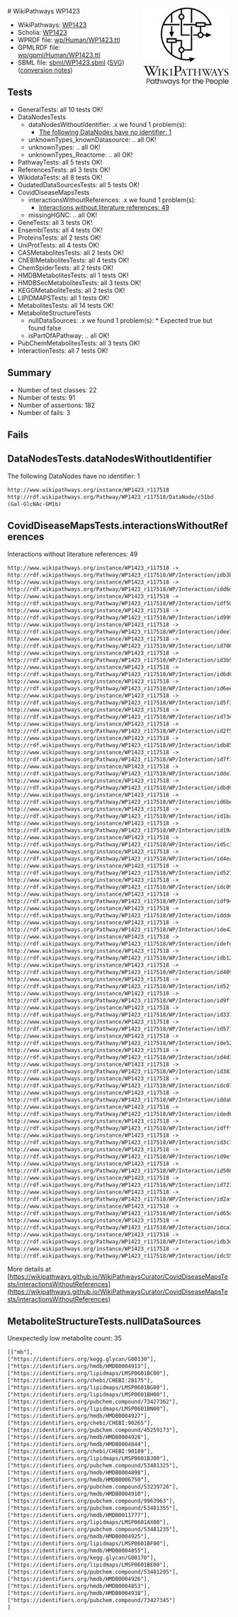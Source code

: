 <img style="float: right; width: 200px" src="../logo.png" />
# WikiPathways WP1423

* WikiPathways: [WP1423](https://identifiers.org/wikipathways:WP1423)
* Scholia: [WP1423](https://scholia.toolforge.org/wikipathways/WP1423)
* WPRDF file: [wp/Human/WP1423.ttl](../wp/Human/WP1423.ttl)
* GPMLRDF file: [wp/gpml/Human/WP1423.ttl](../wp/gpml/Human/WP1423.ttl)
* SBML file: [sbml/WP1423.sbml](../sbml/WP1423.sbml) ([SVG](../sbml/WP1423.svg)) ([conversion notes](../sbml/WP1423.txt))

## Tests
* GeneralTests: all 10 tests OK!
* DataNodesTests
    * dataNodesWithoutIdentifier: .x we found 1 problem(s):
        * [The following DataNodes have no identifier: 1](#d2d32fa0)
    * unknownTypes_knownDatasource: .. all OK!
    * unknownTypes: .. all OK!
    * unknownTypes_Reactome: .. all OK!
* PathwayTests: all 5 tests OK!
* ReferencesTests: all 3 tests OK!
* WikidataTests: all 8 tests OK!
* OudatedDataSourcesTests: all 5 tests OK!
* CovidDiseaseMapsTests
    * interactionsWithoutReferences: .x we found 1 problem(s):
        * [Interactions without literature references: 49](#9701cd47)
    * missingHGNC: .. all OK!
* GeneTests: all 3 tests OK!
* EnsemblTests: all 4 tests OK!
* ProteinsTests: all 2 tests OK!
* UniProtTests: all 4 tests OK!
* CASMetabolitesTests: all 2 tests OK!
* ChEBIMetabolitesTests: all 4 tests OK!
* ChemSpiderTests: all 2 tests OK!
* HMDBMetabolitesTests: all 1 tests OK!
* HMDBSecMetabolitesTests: all 3 tests OK!
* KEGGMetaboliteTests: all 2 tests OK!
* LIPIDMAPSTests: all 1 tests OK!
* MetabolitesTests: all 14 tests OK!
* MetaboliteStructureTests
    * nullDataSources: .x we found 1 problem(s):
            * Expected true but found false
    * isPartOfAPathway: .. all OK!
* PubChemMetabolitesTests: all 3 tests OK!
* InteractionTests: all 7 tests OK!


## Summary

* Number of test classes: 22
* Number of tests: 91
* Number of assertions: 182
* Number of fails: 3

## Fails

<a name="d2d32fa0" />

## DataNodesTests.dataNodesWithoutIdentifier

The following DataNodes have no identifier: 1
```
http://www.wikipathways.org/instance/WP1423_r117518 http://rdf.wikipathways.org/Pathway/WP1423_r117518/DataNode/c51bd (Gal-GlcNAc-GM1b)
```

<a name="9701cd47" />

## CovidDiseaseMapsTests.interactionsWithoutReferences

Interactions without literature references: 49
```
http://www.wikipathways.org/instance/WP1423_r117518 -> http://rdf.wikipathways.org/Pathway/WP1423_r117518/WP/Interaction/idb3b7c457
http://www.wikipathways.org/instance/WP1423_r117518 -> http://rdf.wikipathways.org/Pathway/WP1423_r117518/WP/Interaction/idd6d61a24
http://www.wikipathways.org/instance/WP1423_r117518 -> http://rdf.wikipathways.org/Pathway/WP1423_r117518/WP/Interaction/idf50ce925
http://www.wikipathways.org/instance/WP1423_r117518 -> http://rdf.wikipathways.org/Pathway/WP1423_r117518/WP/Interaction/id9992941
http://www.wikipathways.org/instance/WP1423_r117518 -> http://rdf.wikipathways.org/Pathway/WP1423_r117518/WP/Interaction/idee7452d5
http://www.wikipathways.org/instance/WP1423_r117518 -> http://rdf.wikipathways.org/Pathway/WP1423_r117518/WP/Interaction/id7064a116
http://www.wikipathways.org/instance/WP1423_r117518 -> http://rdf.wikipathways.org/Pathway/WP1423_r117518/WP/Interaction/id3b581f68
http://www.wikipathways.org/instance/WP1423_r117518 -> http://rdf.wikipathways.org/Pathway/WP1423_r117518/WP/Interaction/id6d07c9a4
http://www.wikipathways.org/instance/WP1423_r117518 -> http://rdf.wikipathways.org/Pathway/WP1423_r117518/WP/Interaction/id6ee412e3
http://www.wikipathways.org/instance/WP1423_r117518 -> http://rdf.wikipathways.org/Pathway/WP1423_r117518/WP/Interaction/id5f3f21f
http://www.wikipathways.org/instance/WP1423_r117518 -> http://rdf.wikipathways.org/Pathway/WP1423_r117518/WP/Interaction/id73e86e2
http://www.wikipathways.org/instance/WP1423_r117518 -> http://rdf.wikipathways.org/Pathway/WP1423_r117518/WP/Interaction/id2f5175de
http://www.wikipathways.org/instance/WP1423_r117518 -> http://rdf.wikipathways.org/Pathway/WP1423_r117518/WP/Interaction/idb85e8de8
http://www.wikipathways.org/instance/WP1423_r117518 -> http://rdf.wikipathways.org/Pathway/WP1423_r117518/WP/Interaction/id7f362a10
http://www.wikipathways.org/instance/WP1423_r117518 -> http://rdf.wikipathways.org/Pathway/WP1423_r117518/WP/Interaction/idde73da53
http://www.wikipathways.org/instance/WP1423_r117518 -> http://rdf.wikipathways.org/Pathway/WP1423_r117518/WP/Interaction/idbd04f484
http://www.wikipathways.org/instance/WP1423_r117518 -> http://rdf.wikipathways.org/Pathway/WP1423_r117518/WP/Interaction/id6be172a
http://www.wikipathways.org/instance/WP1423_r117518 -> http://rdf.wikipathways.org/Pathway/WP1423_r117518/WP/Interaction/id1bab13b6
http://www.wikipathways.org/instance/WP1423_r117518 -> http://rdf.wikipathways.org/Pathway/WP1423_r117518/WP/Interaction/id19a807ef
http://www.wikipathways.org/instance/WP1423_r117518 -> http://rdf.wikipathways.org/Pathway/WP1423_r117518/WP/Interaction/id5c37bc72
http://www.wikipathways.org/instance/WP1423_r117518 -> http://rdf.wikipathways.org/Pathway/WP1423_r117518/WP/Interaction/id4ea8ec33
http://www.wikipathways.org/instance/WP1423_r117518 -> http://rdf.wikipathways.org/Pathway/WP1423_r117518/WP/Interaction/id527648ce
http://www.wikipathways.org/instance/WP1423_r117518 -> http://rdf.wikipathways.org/Pathway/WP1423_r117518/WP/Interaction/idc09b2721
http://www.wikipathways.org/instance/WP1423_r117518 -> http://rdf.wikipathways.org/Pathway/WP1423_r117518/WP/Interaction/idf9406133
http://www.wikipathways.org/instance/WP1423_r117518 -> http://rdf.wikipathways.org/Pathway/WP1423_r117518/WP/Interaction/iddde8eb82
http://www.wikipathways.org/instance/WP1423_r117518 -> http://rdf.wikipathways.org/Pathway/WP1423_r117518/WP/Interaction/ide427c49b
http://www.wikipathways.org/instance/WP1423_r117518 -> http://rdf.wikipathways.org/Pathway/WP1423_r117518/WP/Interaction/idefd348b2
http://www.wikipathways.org/instance/WP1423_r117518 -> http://rdf.wikipathways.org/Pathway/WP1423_r117518/WP/Interaction/idb121743e
http://www.wikipathways.org/instance/WP1423_r117518 -> http://rdf.wikipathways.org/Pathway/WP1423_r117518/WP/Interaction/id409ef928
http://www.wikipathways.org/instance/WP1423_r117518 -> http://rdf.wikipathways.org/Pathway/WP1423_r117518/WP/Interaction/id52f92363
http://www.wikipathways.org/instance/WP1423_r117518 -> http://rdf.wikipathways.org/Pathway/WP1423_r117518/WP/Interaction/id9ff99a34
http://www.wikipathways.org/instance/WP1423_r117518 -> http://rdf.wikipathways.org/Pathway/WP1423_r117518/WP/Interaction/id337509b2
http://www.wikipathways.org/instance/WP1423_r117518 -> http://rdf.wikipathways.org/Pathway/WP1423_r117518/WP/Interaction/id571139f8
http://www.wikipathways.org/instance/WP1423_r117518 -> http://rdf.wikipathways.org/Pathway/WP1423_r117518/WP/Interaction/ide5257863
http://www.wikipathways.org/instance/WP1423_r117518 -> http://rdf.wikipathways.org/Pathway/WP1423_r117518/WP/Interaction/id4d3228b0
http://www.wikipathways.org/instance/WP1423_r117518 -> http://rdf.wikipathways.org/Pathway/WP1423_r117518/WP/Interaction/id381ec5b1
http://www.wikipathways.org/instance/WP1423_r117518 -> http://rdf.wikipathways.org/Pathway/WP1423_r117518/WP/Interaction/idc070fadc
http://www.wikipathways.org/instance/WP1423_r117518 -> http://rdf.wikipathways.org/Pathway/WP1423_r117518/WP/Interaction/idda030a8a
http://www.wikipathways.org/instance/WP1423_r117518 -> http://rdf.wikipathways.org/Pathway/WP1423_r117518/WP/Interaction/ided6feb52
http://www.wikipathways.org/instance/WP1423_r117518 -> http://rdf.wikipathways.org/Pathway/WP1423_r117518/WP/Interaction/idfff8e567
http://www.wikipathways.org/instance/WP1423_r117518 -> http://rdf.wikipathways.org/Pathway/WP1423_r117518/WP/Interaction/id3c79c47b
http://www.wikipathways.org/instance/WP1423_r117518 -> http://rdf.wikipathways.org/Pathway/WP1423_r117518/WP/Interaction/id9efeed26
http://www.wikipathways.org/instance/WP1423_r117518 -> http://rdf.wikipathways.org/Pathway/WP1423_r117518/WP/Interaction/id508d7d16
http://www.wikipathways.org/instance/WP1423_r117518 -> http://rdf.wikipathways.org/Pathway/WP1423_r117518/WP/Interaction/id727224e8
http://www.wikipathways.org/instance/WP1423_r117518 -> http://rdf.wikipathways.org/Pathway/WP1423_r117518/WP/Interaction/id2afba2e8
http://www.wikipathways.org/instance/WP1423_r117518 -> http://rdf.wikipathways.org/Pathway/WP1423_r117518/WP/Interaction/id65d13eee
http://www.wikipathways.org/instance/WP1423_r117518 -> http://rdf.wikipathways.org/Pathway/WP1423_r117518/WP/Interaction/idca754cb6
http://www.wikipathways.org/instance/WP1423_r117518 -> http://rdf.wikipathways.org/Pathway/WP1423_r117518/WP/Interaction/idb3de49f
http://www.wikipathways.org/instance/WP1423_r117518 -> http://rdf.wikipathways.org/Pathway/WP1423_r117518/WP/Interaction/idc557ed7c
```

More details at [https://wikipathways.github.io/WikiPathwaysCurator/CovidDiseaseMapsTests/interactionsWithoutReferences](https://wikipathways.github.io/WikiPathwaysCurator/CovidDiseaseMapsTests/interactionsWithoutReferences)

<a name="919041cc" />

## MetaboliteStructureTests.nullDataSources

Unexpectedly low metabolite count: 35
```
[["mb"],
["https://identifiers.org/kegg.glycan/G00130"],
["https://identifiers.org/hmdb/HMDB0004913"],
["https://identifiers.org/lipidmaps/LMSP0601BC00"],
["https://identifiers.org/chebi/CHEBI:28175"],
["https://identifiers.org/lipidmaps/LMSP0601BG00"],
["https://identifiers.org/lipidmaps/LMSP0601BH00"],
["https://identifiers.org/pubchem.compound/73427362"],
["https://identifiers.org/lipidmaps/LMSP0601BN00"],
["https://identifiers.org/hmdb/HMDB0004927"],
["https://identifiers.org/chebi/CHEBI:90265"],
["https://identifiers.org/pubchem.compound/45259173"],
["https://identifiers.org/hmdb/HMDB0004928"],
["https://identifiers.org/hmdb/HMDB0004844"],
["https://identifiers.org/chebi/CHEBI:90189"],
["https://identifiers.org/lipidmaps/LMSP0601BJ00"],
["https://identifiers.org/pubchem.compound/53481325"],
["https://identifiers.org/hmdb/HMDB0004898"],
["https://identifiers.org/hmdb/HMDB0006750"],
["https://identifiers.org/pubchem.compound/53239726"],
["https://identifiers.org/hmdb/HMDB0004910"],
["https://identifiers.org/pubchem.compound/9963963"],
["https://identifiers.org/pubchem.compound/53481355"],
["https://identifiers.org/hmdb/HMDB0011777"],
["https://identifiers.org/lipidmaps/LMSP0601AX00"],
["https://identifiers.org/pubchem.compound/53481235"],
["https://identifiers.org/hmdb/HMDB0004925"],
["https://identifiers.org/lipidmaps/LMSP0601BF00"],
["https://identifiers.org/hmdb/HMDB0004855"],
["https://identifiers.org/kegg.glycan/G00170"],
["https://identifiers.org/lipidmaps/LMSP0601BE00"],
["https://identifiers.org/pubchem.compound/53481295"],
["https://identifiers.org/hmdb/HMDB0004926"],
["https://identifiers.org/hmdb/HMDB0004853"],
["https://identifiers.org/hmdb/HMDB0004938"],
["https://identifiers.org/pubchem.compound/73427345"]
]
```


